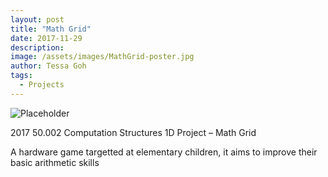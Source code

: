 ```yaml
---
layout: post
title: "Math Grid"
date: 2017-11-29
description:
image: /assets/images/MathGrid-poster.jpg
author: Tessa Goh
tags:
  - Projects
---
```


![Placeholder](/assets/images/MathGrid-poster.jpg)

2017 50.002 Computation Structures 1D Project – Math Grid

A hardware game targetted at elementary children, it aims to improve their basic arithmetic skills
